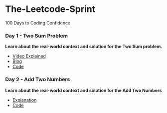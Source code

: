 # The-Leetcode-Sprint
100 Days to Coding Confidence

### Day 1 - Two Sum Problem

**Learn about the real-world context and solution for the Two Sum problem.**

- [Video Explained](https://youtu.be/U_BZKRwOI50)
- [Blog](https://github.com/skjha1/The-Leetcode-Sprint/blob/main/Day%201/two_sum.md)
- [Code](https://github.com/skjha1/The-Leetcode-Sprint/blob/main/Day%201/TWO_SUM/two_sum.java)

### Day 2 - Add Two Numbers

**Learn about the real-world context and solution for the Add Two Numbers**

- [Explanation](https://github.com/skjha1/The-Leetcode-Sprint/blob/main/Day%202/Add_Two_Numbers.md)
- [Code](https://github.com/skjha1/The-Leetcode-Sprint/blob/main/Day%202/Add_two_number.java)

